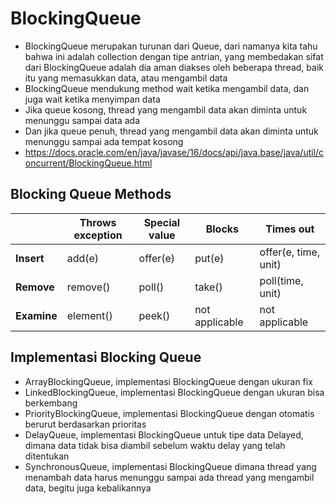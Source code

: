 # BlockingQueue
* BlockingQueue merupakan turunan dari Queue, dari namanya kita tahu bahwa ini adalah collection dengan tipe antrian, yang membedakan sifat dari BlockingQueue adalah dia aman diakses oleh beberapa thread, baik itu yang memasukkan data, atau mengambil data
* BlockingQueue mendukung method wait ketika mengambil data, dan juga wait ketika menyimpan data
* Jika queue kosong, thread yang mengambil data akan diminta untuk menunggu sampai data ada
* Dan jika queue penuh, thread yang mengambil data akan diminta untuk menunggu sampai ada tempat kosong
* https://docs.oracle.com/en/java/javase/16/docs/api/java.base/java/util/concurrent/BlockingQueue.html


## Blocking Queue Methods
|             | Throws exception | Special value | Blocks          | Times out             |
|-------------|------------------|---------------|-----------------|-----------------------|
| **Insert**  | add(e)           | offer(e)      | put(e)          | offer(e, time, unit)  |
| **Remove**  | remove()         | poll()        | take()          | poll(time, unit)      |
| **Examine** | element()        | peek()        | not applicable  | not applicable        |

## Implementasi Blocking Queue
* ArrayBlockingQueue, implementasi BlockingQueue dengan ukuran fix
* LinkedBlockingQueue, implementasi BlockingQueue dengan ukuran bisa berkembang
* PriorityBlockingQueue, implementasi BlockingQueue dengan otomatis berurut berdasarkan prioritas
* DelayQueue, implementasi BlockingQueue untuk tipe data Delayed, dimana data tidak bisa diambil sebelum waktu delay yang telah ditentukan
* SynchronousQueue, implementasi BlockingQueue dimana thread yang menambah data harus menunggu sampai ada thread yang mengambil data, begitu juga kebalikannya
